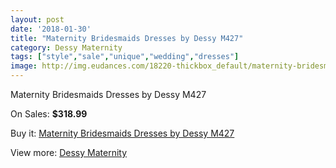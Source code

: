 ```yaml
---
layout: post
date: '2018-01-30'
title: "Maternity Bridesmaids Dresses by Dessy M427"
category: Dessy Maternity
tags: ["style","sale","unique","wedding","dresses"]
image: http://img.eudances.com/18220-thickbox_default/maternity-bridesmaids-dresses-by-dessy-m427.jpg
---
```

Maternity Bridesmaids Dresses by Dessy M427

On Sales: **$318.99**
<a href="https://www.eudances.com/en/dessy-maternity/5330-maternity-bridesmaids-dresses-by-dessy-m427.html"><amp-img layout="responsive" width="600" height="600" src="//img.eudances.com/18220-thickbox_default/maternity-bridesmaids-dresses-by-dessy-m427.jpg" alt="Maternity Bridesmaids Dresses by Dessy M427 0" /></a>
<a href="https://www.eudances.com/en/dessy-maternity/5330-maternity-bridesmaids-dresses-by-dessy-m427.html"><amp-img layout="responsive" width="600" height="600" src="//img.eudances.com/18221-thickbox_default/maternity-bridesmaids-dresses-by-dessy-m427.jpg" alt="Maternity Bridesmaids Dresses by Dessy M427 1" /></a>

Buy it: [Maternity Bridesmaids Dresses by Dessy M427](https://www.eudances.com/en/dessy-maternity/5330-maternity-bridesmaids-dresses-by-dessy-m427.html "Maternity Bridesmaids Dresses by Dessy M427")

View more: [Dessy Maternity](https://www.eudances.com/en/95-dessy-maternity "Dessy Maternity")